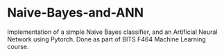 # Naive-Bayes-and-ANN
Implementation of a simple Naive Bayes classifier, and an Artificial Neural Network using Pytorch. Done as part of BITS F464 Machine Learning course.
